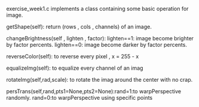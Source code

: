 
exercise_week1.c implements a class containing some basic operation for image.

getShape(self): return (rows , cols , channels) of an image.

changeBrightness(self , lighten , factor): lighten==1: image become brighter by factor percents.
                                           lighten==0: image become darker by factor percents.

reverseColor(self): to reverse every pixel , x = 255 - x

equalizeImg(self): to equalize every channel of an imag

rotateImg(self,rad,scale): to rotate the imag around the center with no crap.

persTrans(self,rand,pts1=None,pts2=None):rand=1:to warpPerspective randomly.
                                         rand=0:to warpPerspective using specific points
